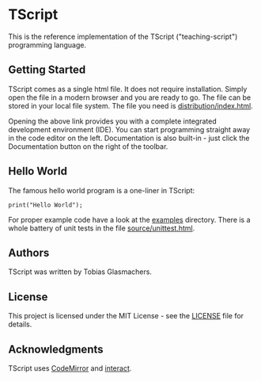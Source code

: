 # TScript
This is the reference implementation of the TScript ("teaching-script")
programming language.

## Getting Started
TScript comes as a single html file. It does not require installation.
Simply open the file in a modern browser and you are ready to go. The
file can be stored in your local file system. The file you need is
[distribution/index.html](https://tglas.github.io/tscript/distribution/index.html).

Opening the above link provides you with a complete integrated
development environment (IDE). You can start programming straight away
in the code editor on the left. Documentation is also built-in - just
click the Documentation button on the right of the toolbar.

## Hello World
The famous hello world program is a one-liner in TScript:
```
print("Hello World");
```
For proper example code have a look at the [examples](examples)
directory. There is a whole battery of unit tests in the file
[source/unittest.html](https://tglas.github.io/tscript/source/unittest.html).

## Authors
TScript was written by Tobias Glasmachers.

## License
This project is licensed under the MIT License - see the
[LICENSE](LICENSE) file for details.

## Acknowledgments
TScript uses [CodeMirror](https://codemirror.net/) and
[interact](https://interactjs.io/).
